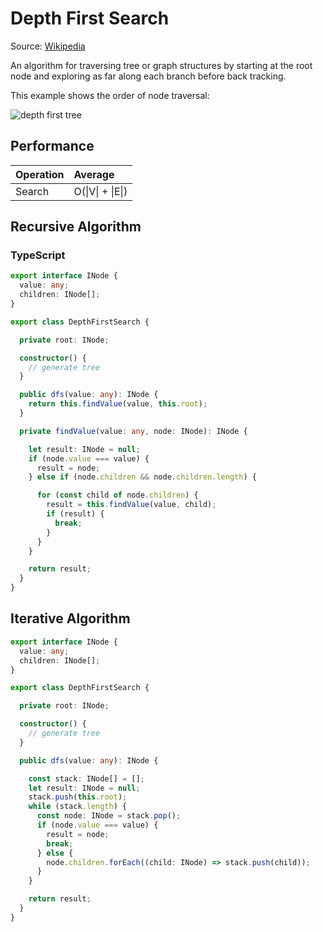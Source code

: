 # Depth First Search
Source: [Wikipedia](https://en.wikipedia.org/wiki/Depth-first_search)

An algorithm for traversing tree or graph structures by starting at the root node and exploring as far along each branch before back tracking.

This example shows the order of node traversal:

![depth first tree](https://upload.wikimedia.org/wikipedia/commons/1/1f/Depth-first-tree.svg)

## Performance
| Operation | Average          |
|:----------|:-----------------|
| Search    | O(\|V\| + \|E\|) |

## Recursive Algorithm

### TypeScript

```typescript
export interface INode {
  value: any;
  children: INode[];
}

export class DepthFirstSearch {

  private root: INode;

  constructor() {
    // generate tree
  }

  public dfs(value: any): INode {
    return this.findValue(value, this.root);
  }

  private findValue(value: any, node: INode): INode {

    let result: INode = null;
    if (node.value === value) {
      result = node;
    } else if (node.children && node.children.length) {

      for (const child of node.children) {
        result = this.findValue(value, child);
        if (result) {
          break;
        }
      }
    }

    return result;
  }
}
```

## Iterative Algorithm

```typescript
export interface INode {
  value: any;
  children: INode[];
}

export class DepthFirstSearch {

  private root: INode;

  constructor() {
    // generate tree
  }

  public dfs(value: any): INode {

    const stack: INode[] = [];
    let result: INode = null;
    stack.push(this.root);
    while (stack.length) {
      const node: INode = stack.pop();
      if (node.value === value) {
        result = node;
        break;
      } else {
        node.children.forEach((child: INode) => stack.push(child));
      }
    }

    return result;
  }
}
```